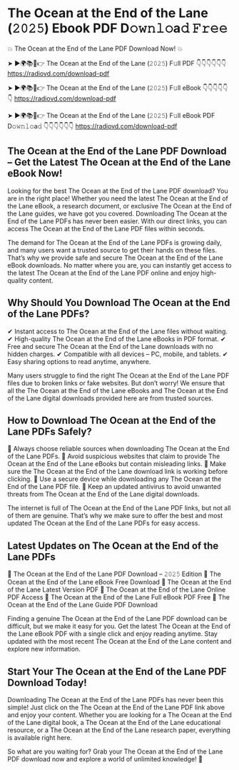 # The Ocean at the End of the Lane (𝟸𝟶𝟸𝟻) Ebook PDF D𝚘𝚠𝚗𝚕𝚘a𝚍 𝙵𝚛𝚎𝚎

💥 The Ocean at the End of the Lane PDF Download Now! 💥

➤ ►🌍📚📱👉 The Ocean at the End of the Lane (𝟸𝟶𝟸𝟻) F𝚞ll PDF 👇👇👇👇👇👇
https://radiovd.com/download-pdf

➤ ►🌍📚📱👉 The Ocean at the End of the Lane (𝟸𝟶𝟸𝟻) F𝚞ll eBook 👇👇👇👇👇👇
https://radiovd.com/download-pdf

➤ ►🌍📚📱👉 The Ocean at the End of the Lane (𝟸𝟶𝟸𝟻) F𝚞ll eBook PDF D𝚘𝚠𝚗𝚕𝚘a𝚍 👇👇👇👇👇👇
https://radiovd.com/download-pdf

## The Ocean at the End of the Lane PDF Download – Get the Latest The Ocean at the End of the Lane eBook Now!

Looking for the best The Ocean at the End of the Lane PDF download? You are in the right place! Whether you need the latest The Ocean at the End of the Lane eBook, a research document, or exclusive The Ocean at the End of the Lane guides, we have got you covered. Downloading The Ocean at the End of the Lane PDFs has never been easier. With our direct links, you can access The Ocean at the End of the Lane PDF files within seconds.

The demand for The Ocean at the End of the Lane PDFs is growing daily, and many users want a trusted source to get their hands on these files. That’s why we provide safe and secure The Ocean at the End of the Lane eBook downloads. No matter where you are, you can instantly get access to the latest The Ocean at the End of the Lane PDF online and enjoy high-quality content.

## Why Should You Download The Ocean at the End of the Lane PDFs?

✔ Instant access to The Ocean at the End of the Lane files without waiting.
✔ High-quality The Ocean at the End of the Lane eBooks in PDF format.
✔ Free and secure The Ocean at the End of the Lane downloads with no hidden charges.
✔ Compatible with all devices – PC, mobile, and tablets.
✔ Easy sharing options to read anytime, anywhere.

Many users struggle to find the right The Ocean at the End of the Lane PDF files due to broken links or fake websites. But don’t worry! We ensure that all the The Ocean at the End of the Lane eBooks and The Ocean at the End of the Lane digital downloads provided here are from trusted sources.

## How to Download The Ocean at the End of the Lane PDFs Safely?

📌 Always choose reliable sources when downloading The Ocean at the End of the Lane PDFs.
📌 Avoid suspicious websites that claim to provide The Ocean at the End of the Lane eBooks but contain misleading links.
📌 Make sure the The Ocean at the End of the Lane download link is working before clicking.
📌 Use a secure device while downloading any The Ocean at the End of the Lane PDF file.
📌 Keep an updated antivirus to avoid unwanted threats from The Ocean at the End of the Lane digital downloads.

The internet is full of The Ocean at the End of the Lane PDF links, but not all of them are genuine. That’s why we make sure to offer the best and most updated The Ocean at the End of the Lane PDFs for easy access.

## Latest Updates on The Ocean at the End of the Lane PDFs

🔹 The Ocean at the End of the Lane PDF Download – 𝟸𝟶𝟸𝟻 Edition
🔹 The Ocean at the End of the Lane eBook Free Download
🔹 The Ocean at the End of the Lane Latest Version PDF
🔹 The Ocean at the End of the Lane Online PDF Access
🔹 The Ocean at the End of the Lane Full eBook PDF Free
🔹 The Ocean at the End of the Lane Guide PDF Download

Finding a genuine The Ocean at the End of the Lane PDF download can be difficult, but we make it easy for you. Get the latest The Ocean at the End of the Lane eBook PDF with a single click and enjoy reading anytime. Stay updated with the most recent The Ocean at the End of the Lane content and explore new information.

## Start Your The Ocean at the End of the Lane PDF Download Today!

Downloading The Ocean at the End of the Lane PDFs has never been this simple! Just click on the The Ocean at the End of the Lane PDF link above and enjoy your content. Whether you are looking for a The Ocean at the End of the Lane digital book, a The Ocean at the End of the Lane educational resource, or a The Ocean at the End of the Lane research paper, everything is available right here.

So what are you waiting for? Grab your The Ocean at the End of the Lane PDF download now and explore a world of unlimited knowledge! 🚀